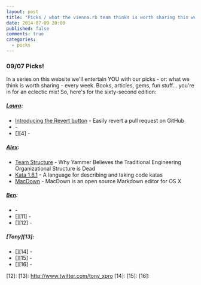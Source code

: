 ```yaml
---
layout: post
title: "Picks / what the vienna.rb team thinks is worth sharing this week"
date: 2014-07-09 20:00
published: false
comments: true
categories:
  - picks
---
```


### 09/07 Picks!

In a series on this website we'll entertain YOU with our picks - or: what we think is worth sharing - every week.
Books, articles, gems, fun stuff... you're in for an eclectic mix! So, here's for the sixty-second edition:

##### [Laura][1]:
  - [Introducing the Revert button][2] - Easily revert a pull request on GitHub
  - [][3] -
  - [][4] -

##### [Alex][5]:
  - [Team Structure][6] - Why Yammer Believes the Traditional Engineering Organizational Structure is Dead
  - [Kata 1.6.1][7] - A language for describing and taking code katas
  - [MacDown][8] - MacDown is an open source Markdown editor for OS X

##### [Ben][9]:
  - [][10] -
  - [][11] -
  - [][12] -

##### [Tony][13]:
  - [][14] -
  - [][15] -
  - [][16] -

[1]: http://www.twitter.com/alicetragedy
[2]: https://github.com/blog/1857-introducing-the-revert-button
[3]:
[4]:
[5]: http://www.twitter.com/alexandertacho
[6]: http://firstround.com/article/Why-Yammer-believes-the-traditional-engineering-organizational-structure-is-dead
[7]: https://github.com/wbailey/kata
[8]: http://macdown.uranusjr.com/
[9]: http://www.twitter.com/beanieboi
[10]:
[11]:
[12]:
[13]: http://www.twitter.com/tony_xpro
[14]:
[15]:
[16]:
